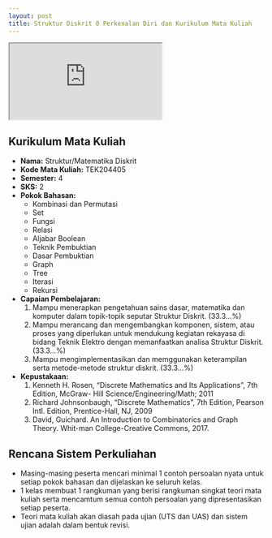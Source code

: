 ```yaml
---
layout: post
title: Struktur Diskrit 0 Perkenalan Diri dan Kurikulum Mata Kuliah
---
```


<div class="video-container">
	<iframe src="https://0fajarpurnama0.github.io/cv" title="curriculum vitae"></iframe>
</div>

## Kurikulum Mata Kuliah

*   **Nama:** Struktur/Matematika Diskrit
*   **Kode Mata Kuliah:** TEK204405
*   **Semester:** 4
*   **SKS:** 2
*   **Pokok Bahasan:**
    *   Kombinasi dan Permutasi
    *   Set
    *   Fungsi
    *   Relasi
    *   Aljabar Boolean
    *   Teknik Pembuktian
    *   Dasar Pembuktian
    *   Graph
    *   Tree
    *   Iterasi
    *   Rekursi
*   **Capaian Pembelajaran:**
    1.  Mampu menerapkan pengetahuan sains dasar, matematika dan komputer dalam topik-topik seputar Struktur Diskrit. (33.3...%)
    2.  Mampu merancang dan mengembangkan komponen, sistem, atau proses yang diperlukan untuk mendukung kegiatan rekayasa di bidang Teknik Elektro dengan memanfaatkan analisa Struktur Diskrit. (33.3...%)
    3.  Mampu mengimplementasikan dan memggunakan keterampilan serta metode-metode struktur diskrit. (33.3...%)
*   **Kepustakaan:**
    1.  Kenneth H. Rosen, “Discrete Mathematics and Its Applications”, 7th Edition, McGraw- Hill Science/Engineering/Math; 2011
    2.  Richard Johnsonbaugh, “Discrete Mathematics”, 7th Edition, Pearson Intl. Edition, Prentice-Hall, NJ, 2009
    3.  David, Guichard. An Introduction to Combinatorics and Graph Theory. Whit-man College-Creative Commons, 2017.

## Rencana Sistem Perkuliahan

*   Masing-masing peserta mencari minimal 1 contoh persoalan nyata untuk setiap pokok bahasan dan dijelaskan ke seluruh kelas.
*   1 kelas membuat 1 rangkuman yang berisi rangkuman singkat teori mata kuliah serta mencamtum semua contoh persoalan yang dipresentasikan setiap peserta.
*   Teori mata kuliah akan diasah pada ujian (UTS dan UAS) dan sistem ujian adalah dalam bentuk revisi.